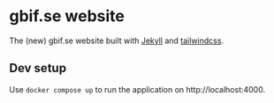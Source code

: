 # gbif.se website

The (new) gbif.se website built with [Jekyll](https://jekyllrb.com/) and [tailwindcss](https://tailwindcss.com/).

## Dev setup

Use `docker compose up` to run the application on http://localhost:4000.
